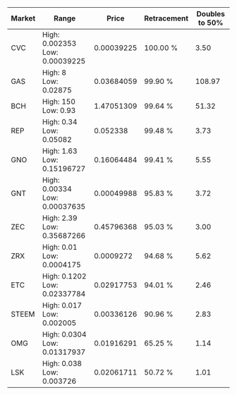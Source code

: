 | Market | Range | Price| Retracement | Doubles to 50% |
| --- | --- | --- | --- | --- |
| CVC | High: 0.002353<br />Low: 0.00039225 | 0.00039225 | 100.00 % | 3.50 |
| GAS | High: 8<br />Low: 0.02875 | 0.03684059 | 99.90 % | 108.97 |
| BCH | High: 150<br />Low: 0.93 | 1.47051309 | 99.64 % | 51.32 |
| REP | High: 0.34<br />Low: 0.05082 | 0.052338 | 99.48 % | 3.73 |
| GNO | High: 1.63<br />Low: 0.15196727 | 0.16064484 | 99.41 % | 5.55 |
| GNT | High: 0.00334<br />Low: 0.00037635 | 0.00049988 | 95.83 % | 3.72 |
| ZEC | High: 2.39<br />Low: 0.35687266 | 0.45796368 | 95.03 % | 3.00 |
| ZRX | High: 0.01<br />Low: 0.0004175 | 0.0009272 | 94.68 % | 5.62 |
| ETC | High: 0.1202<br />Low: 0.02337784 | 0.02917753 | 94.01 % | 2.46 |
| STEEM | High: 0.017<br />Low: 0.002005 | 0.00336126 | 90.96 % | 2.83 |
| OMG | High: 0.0304<br />Low: 0.01317937 | 0.01916291 | 65.25 % | 1.14 |
| LSK | High: 0.038<br />Low: 0.003726 | 0.02061711 | 50.72 % | 1.01 |
